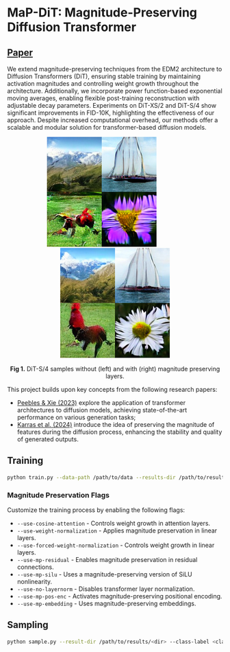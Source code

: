 # MaP-DiT: Magnitude-Preserving Diffusion Transformer
## [Paper](https://ericbill21.github.io/MP_in_DiT.pdf)
We extend magnitude-preserving techniques from the EDM2 architecture to Diffusion Transformers (DiT), ensuring stable training by maintaining activation magnitudes and controlling weight growth throughout the architecture. Additionally, we incorporate power function-based exponential moving averages, enabling flexible post-training reconstruction with adjustable decay parameters. Experiments on DiT-XS/2 and DiT-S/4 show significant improvements in FID-10K, highlighting the effectiveness of our approach. Despite increased computational overhead, our methods offer a scalable and modular solution for transformer-based diffusion models.

<p align="center">
  <img src="visuals/A-S-4.png" />
  &nbsp; &nbsp; &nbsp; &nbsp; &nbsp; &nbsp; &nbsp; &nbsp;
  <img src="visuals/E-S-4.png" />
  <p align="center"><b>Fig 1.</b> DiT-S/4 samples without (left) and with (right) magnitude preserving layers.</p>
</p>

This project builds upon key concepts from the following research papers:
 - [Peebles & Xie (2023)](https://arxiv.org/abs/2212.09748) explore the application of transformer architectures to diffusion models, achieving state-of-the-art performance on various generation tasks;
 - [Karras et al. (2024)](https://arxiv.org/abs/2312.02696) introduce the idea of preserving the magnitude of features during the diffusion process, enhancing the stability and quality of generated outputs.

<!-- ## Preliminary Results

Below, we present some preliminary results of using magnitude preservation (right) _vs._ not using magnitude preservation (left) with DiT-S/2 on the ImageNet-128 dataset. Note that DiT-S/2 is a very small model, so the samples are not of high quality. However, MaP-DiT displays much higher quality and consistency than vanilla DiT.

<p align="center">
  <img src="visuals/nomp_s_17.png" />
  &nbsp; &nbsp; &nbsp; &nbsp; &nbsp; &nbsp; &nbsp; &nbsp;
  <img src="visuals/mp_s_17.png" />
  <p align="center"><b>Fig 1.</b> DiT-S/2 samples of <em>Jay</em> without (left) and with (right) magnitude preserving layers.</p>
</p>

<p align="center">
  <img src="visuals/nomp_s_88.png" />
  &nbsp; &nbsp; &nbsp; &nbsp; &nbsp; &nbsp; &nbsp; &nbsp;
  <img src="visuals/mp_s_88.png" />
  <p align="center"><b>Fig 2.</b> DiT-S/2 samples of <em>Macaw</em> without (left) and with (right) magnitude preserving layers.</p>
</p>

<p align="center">
  <img src="visuals/nomp_s_247.png" />
  &nbsp; &nbsp; &nbsp; &nbsp; &nbsp; &nbsp; &nbsp; &nbsp;
  <img src="visuals/mp_s_247.png" />
  <p align="center"><b>Fig 3.</b> DiT-S/2 samples of <em>St. Bernard</em> without (left) and with (right) magnitude preserving layers.</p>
</p>

<p align="center">
  <img src="visuals/nomp_s_947.png" />
  &nbsp; &nbsp; &nbsp; &nbsp; &nbsp; &nbsp; &nbsp; &nbsp;
  <img src="visuals/mp_s_947.png" />
  <p align="center"><b>Fig 4.</b> DiT-S/2 samples of <em>Mushroom</em> without (left) and with (right) magnitude preserving layers.</p>
</p> -->

## Training

```bash
python train.py --data-path /path/to/data --results-dir /path/to/results --model DiT-S/2 --num-steps 400_000 <map feature flags>
```

### Magnitude Preservation Flags
Customize the training process by enabling the following flags:
- `--use-cosine-attention` - Controls weight growth in attention layers.
- `--use-weight-normalization` - Applies magnitude preservation in linear layers.
- `--use-forced-weight-normalization` - Controls weight growth in linear layers.
- `--use-mp-residual` - Enables magnitude preservation in residual connections.
- `--use-mp-silu` - Uses a magnitude-preserving version of SiLU nonlinearity.
- `--use-no-layernorm` - Disables transformer layer normalization.
- `--use-mp-pos-enc` - Activates magnitude-preserving positional encoding.
- `--use-mp-embedding` - Uses magnitude-preserving embeddings.

## Sampling

```bash
python sample.py --result-dir /path/to/results/<dir> --class-label <class label>
```
